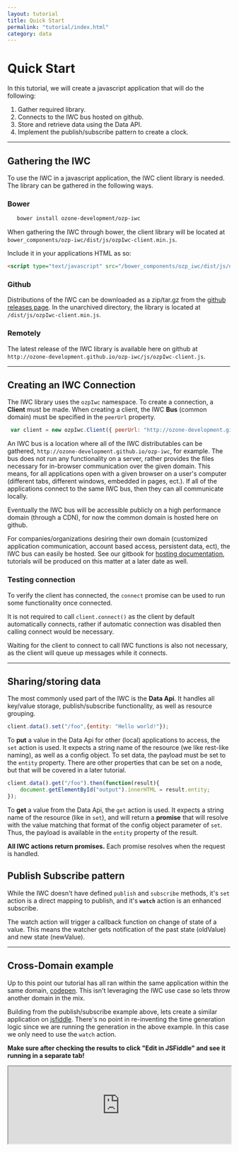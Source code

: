 ```yaml
---
layout: tutorial
title: Quick Start
permalink: "tutorial/index.html"
category: data
---
```


# Quick Start
In this tutorial, we will create a javascript application that will do the following:

  1. Gather required library.
  2. Connects to the IWC bus hosted on github.
  3. Store and retrieve data using the Data API. 
  4. Implement the publish/subscribe pattern to create a clock.

***

## Gathering the IWC
To use the IWC in a javascript application, the IWC client library is needed.
The library can be gathered in the following ways.

### Bower

``` bash
   bower install ozone-development/ozp-iwc
```
When gathering the IWC through bower, the client library will be located at  `bower_components/ozp-iwc/dist/js/ozpIwc-client.min.js`.

Include it in your applications HTML as so:

``` html
<script type="text/javascript" src="/bower_components/ozp_iwc/dist/js/ozpIwc.client.min.js"></script>
```

### Github
Distributions of the IWC can be downloaded as a zip/tar.gz from the [github releases page](https://github.com/ozone-development/ozp-iwc/releases).
In the unarchived directory, the library is located  at `/dist/js/ozpIwc-client.min.js`.

### Remotely 
The latest release of the IWC library is available here on github at `http://ozone-development.github.io/ozp-iwc/js/ozpIwc-client.js`.

***
   
## Creating an IWC Connection
The IWC library uses the `ozpIwc` namespace. To create a connection, a  **Client** must be made. When creating a client,
the IWC **Bus** (common domain) must be specified in the `peerUrl` property.

``` js
 var client = new ozpIwc.Client({ peerUrl: "http://ozone-development.github.io/ozp-iwc"});
```

An IWC bus is a location where all of the IWC distributables can be gathered, 
`http://ozone-development.github.io/ozp-iwc`, for example. The bus does not run any functionality on a server, rather 
provides the files necessary for in-browser communication over the given domain. This means, for all applications open
with a given browser on a user's computer (different tabs, different windows, embedded in pages, ect.). If all of the 
applications connect to the same IWC bus, then they can all communicate locally.

Eventually the IWC bus will be accessible publicly on a high performance domain (through a CDN), for now the common
domain is hosted here on github.

For companies/organizations desiring their own domain (customized application communication, account based access, 
persistent data, ect), the IWC bus can easily be hosted. See our gitbook for [hosting documentation]({{site.baseurl}}/gitbook/bus/overview.html), tutorials will 
be produced on this matter at a later date as well.

### Testing connection
To verify the client has connected, the `connect` promise can be used to run some functionality once connected.

<p data-height="170" data-theme-id="0" data-slug-hash="yYrJOj" data-default-tab="js" data-user="Kevin-K" class='codepen'></p>


It is not required to call `client.connect()` as the client by default automatically connects, rather if automatic
connection was disabled then calling connect would be necessary.

Waiting for the client to connect to call IWC functions is also not necessary, as the client will queue up messages
while it connects.

***

## Sharing/storing data

The most commonly used part of the IWC is the **Data Api**. It handles all key/value storage, publish/subscribe 
functionality, as well as resource grouping.

``` js
client.data().set("/foo",{entity: "Hello world!"});
```

To **put** a value in the Data Api for other (local) applications to access, the `set` action is used. It expects a
string name of the resource (we like rest-like naming), as well as a config object. To set data, the payload must be set
to the `entity` property. There are other properties that can be set on a node, but that will be covered in a later 
tutorial.

``` js
client.data().get("/foo").then(function(result){
    document.getElementById("output").innerHTML = result.entity;
});
```

To **get** a value from the Data Api, the `get` action is used. It expects a string name of the resource (like in `set`),
and will return a **promise** that will resolve with the value matching that format of the config object parameter of 
`set`. Thus, the payload is available in the `entity` property of the result.


**All IWC actions return promises.** Each promise resolves when the request is handled.

<p data-height="190" data-theme-id="0" data-slug-hash="wKZoPK" data-default-tab="js" data-user="Kevin-K" class='codepen'>


## Publish Subscribe pattern
While the IWC doesn't have defined `publish` and `subscribe` methods, it's `set` action is a direct mapping to publish,
and it's **`watch`** action is an enhanced subscribe.

The watch action will trigger a callback function on change of state of a value. This means the watcher gets notification
of the past state (oldValue) and new state (newValue).

<p data-height="255" data-theme-id="0" data-slug-hash="vNMyoE" data-default-tab="js" data-user="Kevin-K" class='codepen'>

***

## Cross-Domain example
Up to this point our tutorial has all ran within the same application within the same domain, 
[codepen](http://codepen.io/). This isn't leveraging the IWC use case so lets throw another domain in the mix.

Building from the publish/subscribe example above, lets create a similar application on 
[jsfiddle](https://jsfiddle.net/). There's no point in re-inventing the time generation logic since we are running the 
generation in the above example. In this case we only need to use the `watch` action.

**Make sure after checking the results to click "Edit in JSFiddle" and see it running in a separate tab!**
<iframe
  style="width: 100%; height: 175px"
  src="http://jsfiddle.net/kjkelly/rg4z5kms/embedded/js,result/">
</iframe>
